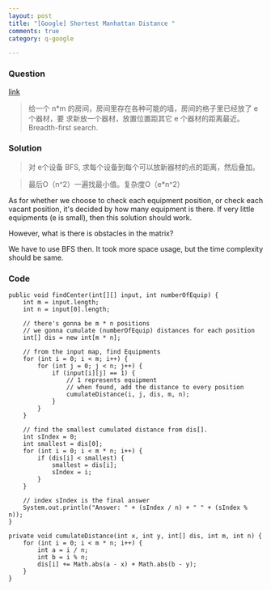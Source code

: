 ```yaml
---
layout: post
title: "[Google] Shortest Manhattan Distance "
comments: true
category: q-google

---
```


### Question 

[link](http://www.mitbbs.com/article_t/JobHunting/33054861.html)

> 给一个 n*m 的房间，房间里存在各种可能的墙，房间的格子里已经放了 e 个器材，要
求新放一个器材，放置位置距其它 e 个器材的距离最近。Breadth-first search.

### Solution 

> 对 e个设备 BFS, 求每个设备到每个可以放新器材的点的距离，然后叠加。

> 最后O（n^2）一遍找最小值。复杂度O（e*n^2）

As for whether we choose to check each equipment position, or check each vacant position, it's decided by how many equipment is there. If very little equipments (e is small), then this solution should work.

However, what is there is obstacles in the matrix?

We have to use BFS then. It took more space usage, but the time complexity should be same. 

### Code

	public void findCenter(int[][] input, int numberOfEquip) {
		int m = input.length;
		int n = input[0].length;
		
		// there's gonna be m * n positions
		// we gonna cumulate (numberOfEquip) distances for each position
		int[] dis = new int[m * n];
		
		// from the input map, find Equipments
		for (int i = 0; i < m; i++) {
			for (int j = 0; j < n; j++) {
				if (input[i][j] == 1) {
					// 1 represents equipment
					// when found, add the distance to every position
					cumulateDistance(i, j, dis, m, n);
				}
			}
		}
		
		// find the smallest cumulated distance from dis[].
		int sIndex = 0;
		int smallest = dis[0];
		for (int i = 0; i < m * n; i++) {
			if (dis[i] < smallest) {
				smallest = dis[i];
				sIndex = i;
			}
		}
		
		// index sIndex is the final answer
		System.out.println("Answer: " + (sIndex / n) + " " + (sIndex % n));
	}
	
	private void cumulateDistance(int x, int y, int[] dis, int m, int n) {
		for (int i = 0; i < m * n; i++) {
			int a = i / n;
			int b = i % n;
			dis[i] += Math.abs(a - x) + Math.abs(b - y);
		}
	}
